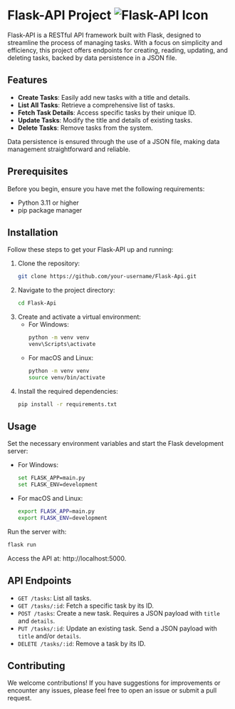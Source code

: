 # Flask-API Project ![Flask-API Icon](path/to/your/icon.png)

Flask-API is a RESTful API framework built with Flask, designed to streamline the process of managing tasks. With a focus on simplicity and efficiency, this project offers endpoints for creating, reading, updating, and deleting tasks, backed by data persistence in a JSON file.

## Features

- **Create Tasks**: Easily add new tasks with a title and details.
- **List All Tasks**: Retrieve a comprehensive list of tasks.
- **Fetch Task Details**: Access specific tasks by their unique ID.
- **Update Tasks**: Modify the title and details of existing tasks.
- **Delete Tasks**: Remove tasks from the system.

Data persistence is ensured through the use of a JSON file, making data management straightforward and reliable.

## Prerequisites

Before you begin, ensure you have met the following requirements:

- Python 3.11 or higher
- pip package manager

## Installation

Follow these steps to get your Flask-API up and running:

1. Clone the repository:
   ```bash
   git clone https://github.com/your-username/Flask-Api.git
   ```
2. Navigate to the project directory:
   ```bash
   cd Flask-Api
   ```
3. Create and activate a virtual environment:
   - For Windows:
     ```bash
     python -m venv venv
     venv\Scripts\activate
     ```
   - For macOS and Linux:
     ```bash
     python -m venv venv
     source venv/bin/activate
     ```
4. Install the required dependencies:
   ```bash
   pip install -r requirements.txt
   ```

## Usage

Set the necessary environment variables and start the Flask development server:

- For Windows:
  ```bash
  set FLASK_APP=main.py
  set FLASK_ENV=development
  ```
- For macOS and Linux:
  ```bash
  export FLASK_APP=main.py
  export FLASK_ENV=development
  ```

Run the server with:

```bash
flask run
```

Access the API at: http://localhost:5000.

## API Endpoints

- `GET /tasks`: List all tasks.
- `GET /tasks/:id`: Fetch a specific task by its ID.
- `POST /tasks`: Create a new task. Requires a JSON payload with `title` and `details`.
- `PUT /tasks/:id`: Update an existing task. Send a JSON payload with `title` and/or `details`.
- `DELETE /tasks/:id`: Remove a task by its ID.

## Contributing

We welcome contributions! If you have suggestions for improvements or encounter any issues, please feel free to open an issue or submit a pull request.


